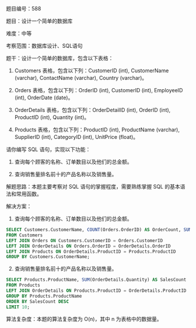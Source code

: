 题目编号：588

题目：设计一个简单的数据库

难度：中等

考察范围：数据库设计、SQL语句

题干：设计一个简单的数据库，包含以下表格：

1. Customers 表格，包含以下列：CustomerID (int), CustomerName (varchar), ContactName (varchar), Country (varchar)。

2. Orders 表格，包含以下列：OrderID (int), CustomerID (int), EmployeeID (int), OrderDate (date)。

3. OrderDetails 表格，包含以下列：OrderDetailID (int), OrderID (int), ProductID (int), Quantity (int)。

4. Products 表格，包含以下列：ProductID (int), ProductName (varchar), SupplierID (int), CategoryID (int), UnitPrice (float)。

请你编写 SQL 语句，实现以下功能：

1. 查询每个顾客的名称、订单数目以及他们的总金额。

2. 查询销售量排名前十的产品名称以及销售量。

解题思路：本题主要考察对 SQL 语句的掌握程度，需要熟练掌握 SQL 的基本语法和常用函数。

解决方案：

1. 查询每个顾客的名称、订单数目以及他们的总金额。

```sql
SELECT Customers.CustomerName, COUNT(Orders.OrderID) AS OrderCount, SUM(OrderDetails.Quantity * Products.UnitPrice) AS TotalAmount
FROM Customers
LEFT JOIN Orders ON Customers.CustomerID = Orders.CustomerID
LEFT JOIN OrderDetails ON Orders.OrderID = OrderDetails.OrderID
LEFT JOIN Products ON OrderDetails.ProductID = Products.ProductID
GROUP BY Customers.CustomerName;
```

2. 查询销售量排名前十的产品名称以及销售量。

```sql
SELECT Products.ProductName, SUM(OrderDetails.Quantity) AS SalesCount
FROM Products
LEFT JOIN OrderDetails ON Products.ProductID = OrderDetails.ProductID
GROUP BY Products.ProductName
ORDER BY SalesCount DESC
LIMIT 10;
```

算法复杂度：本题的算法复杂度为 O(n)，其中 n 为表格中的数据量。